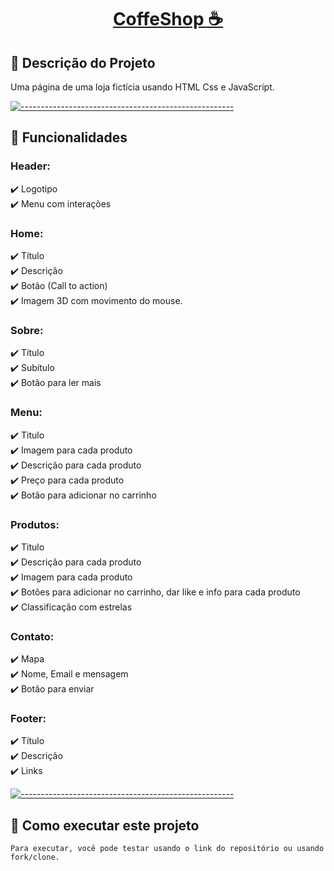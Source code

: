 <h1>
<a href="https://thomazgg.github.io/CoffeeShop">
  <p align="center">
    CoffeShop ☕
  </p>
</a>
</h1>

## 📃 Descrição do Projeto

<p align="justify">
Uma página de uma loja fictícia usando HTML Css e JavaScript.
</p>

[![-----------------------------------------------------](https://user-images.githubusercontent.com/56088716/103312593-8a37ff80-49eb-11eb-91d3-75488e21a0a9.png) ](#table-of-contents)

## 📣 Funcionalidades

### Header:

<p align="justify">
  ✔️ Logotipo
  </br>
  ✔️ Menu com interações
  </br>
</p>

### Home:

<p align="justify">
  ✔️ Título
  </br>
  ✔️ Descrição
  </br>
  ✔️ Botão (Call to action)
  </br>
  ✔️ Imagem 3D com movimento do mouse.
  </br>
</p>

### Sobre:

<p align="justify">
  ✔️ Título
  </br>
  ✔️ Subítulo
  </br>
  ✔️ Botão para ler mais 
  </br>
</p>

### Menu:

<p align="justify">
  ✔️ Titulo
  </br>
  ✔️ Imagem para cada produto
  </br>
  ✔️ Descrição para cada produto
  </br>
  ✔️ Preço para cada produto
  </br>
  ✔️ Botão para adicionar no carrinho
  </br>
</p>

### Produtos:

<p align="justify">
  ✔️ Titulo
  </br>
  ✔️ Descrição para cada produto
  </br>
  ✔️ Imagem para cada produto
  </br>
  ✔️ Botões para adicionar no carrinho, dar like e info para cada produto
  </br>
  ✔️ Classificação com estrelas
  </br>
</p>

### Contato:

<p align="justify">
  ✔️ Mapa
  </br>
  ✔️ Nome, Email e mensagem
  </br>
  ✔️ Botão para enviar
  </br>
</p>

### Footer:

<p align="justify">
  ✔️ Título
  </br>
  ✔️ Descrição
  </br>
  ✔️ Links
  </br>
</p>

[![-----------------------------------------------------](https://user-images.githubusercontent.com/56088716/103312593-8a37ff80-49eb-11eb-91d3-75488e21a0a9.png) ](#table-of-contents)

## 🤔 Como executar este projeto

```
Para executar, você pode testar usando o link do repositório ou usando fork/clone.
```
